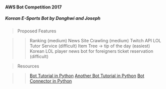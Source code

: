 #### AWS Bot Competition 2017
##### Korean E-Sports Bot by Donghwi and Joseph
> Proposed Features

>> Ranking (medium)
>> News Site Crawling (medium)
>> Twitch API
>> LOL Tutor Service (difficult)
>> Item Tree -> tip of the day (easiest)
>> Korean LOL player news bot for foreigners
>> ticket reservation (difficult)

> Resources

>> [Bot Tutorial in Python](https://blog.hartleybrody.com/fb-messenger-bot/)
>> [Another Bot Tutorial in Python](http://masnun.com/2016/05/22/building-a-facebook-messenger-bot-with-python.html)
>> [Bot Connector in Python](https://github.com/davidchua/pymessenger)
